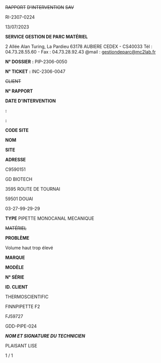 ~~RAPPORT~~ ~~D'INTERVENTION~~ ~~SAV~~


RI-2307-0224

13/07/2023


**SERVICE GESTION DE PARC MATÉRIEL**

2 Allée Alan Turing, La Pardieu
63178 AUBIERE CEDEX - CS40033
Tél : 04.73.28.55.60 - Fax : 04.73.28.92.43
@mail : gestiondeparc@mc2lab.fr


**N° DOSSIER** **:** PIP-2306-0050

**N° TICKET** **:** INC-2306-0047

~~CLIENT~~


**N° RAPPORT**

**DATE D'INTERVENTION**


**:**

**:**


**CODE SITE**

**NOM**

**SITE**

**ADRESSE**


C9590151

GD BIOTECH

3595 ROUTE DE TOURNAI

59501 DOUAI

03-27-99-29-29







**TYPE** PIPETTE MONOCANAL MECANIQUE


~~MATÉRIEL~~

**PROBLÈME**

Volume haut trop élevé


**MARQUE**

**MODÈLE**

**N° SÉRIE**

**ID. CLIENT**


THERMOSCIENTIFIC

FINNPIPETTE F2

FJ59727

GDD-PIPE-024






_**NOM ET SIGNATURE DU TECHNICIEN**_

PLAISANT LISE


1 / 1

